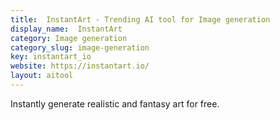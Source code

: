 ```yaml
---
title:  InstantArt - Trending AI tool for Image generation
display_name:  InstantArt
category: Image generation
category_slug: image-generation
key: instantart_io
website: https://instantart.io/
layout: aitool
---
```


Instantly generate realistic and fantasy art for free.
